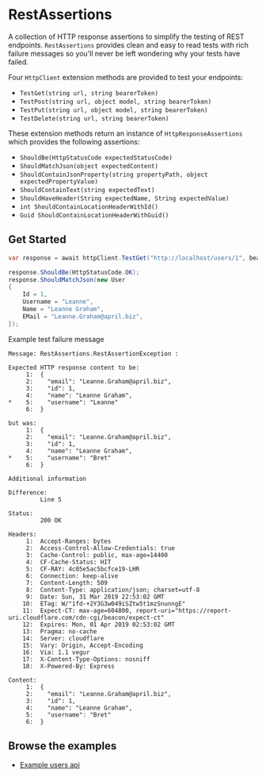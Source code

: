 # RestAssertions
A collection of HTTP response assertions to simplify the testing of REST endpoints. `RestAssertions` provides clean and easy to read tests with rich failure messages so you'll never be left wondering why your tests have failed.

Four `HttpClient` extension methods are provided to test your endpoints:
* `TestGet(string url, string bearerToken)`
* `TestPost(string url, object model, string bearerToken)`
* `TestPut(string url, object model, string bearerToken)`
* `TestDelete(string url, string bearerToken)`

These extension methods return an instance of `HttpResponseAssertions` which provides the following assertions:
* `ShouldBe(HttpStatusCode expectedStatusCode)`
* `ShouldMatchJson(object expectedContent)`
* `ShouldContainJsonProperty(string propertyPath, object expectedPropertyValue)`
* `ShouldContainText(string expectedText)`
* `ShouldHaveHeader(String expectedName, String expectedValue)`
* `int ShouldContainLocationHeaderWithId()`
* `Guid ShouldContainLocationHeaderWithGuid()`


## Get Started

```c#
var response = await httpClient.TestGet("http://localhost/users/1", bearerToken);

response.ShouldBe(HttpStatusCode.OK);
response.ShouldMatchJson(new User
{
    Id = 1,
    Username = "Leanne",
    Name = "Leanne Graham",
    EMail = "Leanne.Graham@april.biz",
});
```

Example test failure message
```
Message: RestAssertions.RestAssertionException : 

Expected HTTP response content to be:
     1:  {
     2:    "email": "Leanne.Graham@april.biz",
     3:    "id": 1,
     4:    "name": "Leanne Graham",
*    5:    "username": "Leanne"
     6:  }

but was:
     1:  {
     2:    "email": "Leanne.Graham@april.biz",
     3:    "id": 1,
     4:    "name": "Leanne Graham",
*    5:    "username": "Bret"
     6:  }

Additional information

Difference:
         Line 5

Status:
         200 OK

Headers:
     1:  Accept-Ranges: bytes
     2:  Access-Control-Allow-Credentials: true
     3:  Cache-Control: public, max-age=14400
     4:  CF-Cache-Status: HIT
     5:  CF-RAY: 4c05e5ac5bcfce19-LHR
     6:  Connection: keep-alive
     7:  Content-Length: 509
     8:  Content-Type: application/json; charset=utf-8
     9:  Date: Sun, 31 Mar 2019 22:53:02 GMT
    10:  ETag: W/"1fd-+2Y3G3w049iSZtw5t1mzSnunngE"
    11:  Expect-CT: max-age=604800, report-uri="https://report-uri.cloudflare.com/cdn-cgi/beacon/expect-ct"
    12:  Expires: Mon, 01 Apr 2019 02:53:02 GMT
    13:  Pragma: no-cache
    14:  Server: cloudflare
    15:  Vary: Origin, Accept-Encoding
    16:  Via: 1.1 vegur
    17:  X-Content-Type-Options: nosniff
    18:  X-Powered-By: Express

Content:
     1:  {
     2:    "email": "Leanne.Graham@april.biz",
     3:    "id": 1,
     4:    "name": "Leanne Graham",
     5:    "username": "Bret"
     6:  }
```

## Browse the examples

- [Example users api](Examples/ExampleWebApi.Tests/UsersApiTests.cs)

